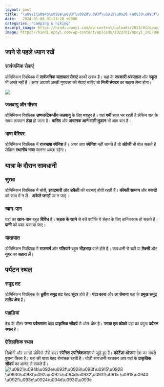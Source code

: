 ```yaml
---
layout: post
title: "\u0921\u094b\u092e\u093f\u0928\u093f\u0915\u0928 \u0930\u093f\u092a\u092c\u094d\u0932\u093f\u0915 \u0915\u0940 \u092f\u093e\u0924\u094d\u0930\u093e"
date:   2024-01-08 01:23:20 +0000
categories: "Camping & hiking"
excerpt_image: https://hindi.opoyi.com/wp-content/uploads/2023/01/opoyi_2vLF9auZA.jpg
image: https://hindi.opoyi.com/wp-content/uploads/2023/01/opoyi_2vLF9auZA.jpg
---
```


## जाने से पहले ध्यान रखें
### सार्वजनिक सेवाएं 
डोमिनिकन रिपब्लिक में **सार्वजनिक यातायात सेवाएं** काफी खराब हैं। यहां के **सरकारी अस्पताल** और **स्कूल** भी अच्छे नहीं हैं। अगर आपको अच्छी गुणवत्ता की सेवाएं चाहिए तो **निजी सेक्टर** का सहारा लेना होगा। 

![](https://hindi.opoyi.com/wp-content/uploads/2023/01/opoyi_EuQ9LiGiX.jpg)
### जलवायु और मौसम
डोमिनिकन रिपब्लिक **उष्णकटिबन्धीय जलवायु** के लिए मशहूर है। यहां **गर्मी** साल भर रहती है लेकिन रात के समय तापमान **ठंडा** हो जाता है। **बारिश** और **अचानक आने वाली तूफान** भी आम बात है। 
### भाषा बैरियर 
डोमिनिकन रिपब्लिक में **राजभाषा स्पेनिश** है। अगर आप **स्पेनिश** नहीं जानते हैं तो **अंग्रेजी** भी बोल सकते हैं लेकिन **स्थानीय भाषा** जानना अच्छा रहेगा। 
## यात्रा के दौरान सावधानी 
### सुरक्षा 
डोमिनिकन रिपब्लिक में चोरी, **झपटमारी** और **डकैती** की घटनाएं होती रहती हैं। **कीमती सामान** और **नकदी** को साथ में न लें। **अकेले जगहों** पर न जाएं।
### खान-पान 
यहां का **खान-पान** बहुत **विविध** है। **सड़क के खाने** से बचें क्योंकि ये सेहत के लिए हानिकारक हो सकते हैं। **पानी** को पका-पकाया जाए।
### यातायात 
डोमिनिकन रिपब्लिक में **राजमार्ग** और **गलियारे** बहुत **भीड़भाड़** वाले होते हैं। सावधानी से चलें या **टैक्सी** और **यूबर** का **सहारा लें**। 
## पर्यटन स्थल
### समुद्र तट 
डोमिनिकन रिपब्लिक के **ध्रुवीय समुद्र तट** बेहद **सुंदर** होते हैं। **पंटा काना** और **ला रोमाना** यहां के **प्रमुख समुद्र तटीय क्षेत्र** हैं।
### पहाड़ियां 
देश के भीतर **जग्गा पर्वतमाला** बेहद **प्राकृतिक सौंदर्य** से ओत-प्रोत है। **प्लाया एल कोको** यहां का प्रमुख **पर्यटन स्थल** है। 
### ऐतिहासिक स्थल 
सिबोनी और सान्तो डोमिंगो जैसे शहर **स्पेनिश उपनिवेशकाल** से जुड़े हुए हैं। **फोर्टेज़ा ओज़मा** देश का सबसे पुराना किला है।
यहां की यात्रा बेहद रोमांचक रहती है। थोड़ी सावधानी बरतकर आप यहां के **प्राकृतिक सौंदर्य** का आनंद ले सकते हैं।
![\u0921\u094b\u092e\u093f\u0928\u093f\u0915\u0928 \u0930\u093f\u092a\u092c\u094d\u0932\u093f\u0915 \u0915\u0940 \u092f\u093e\u0924\u094d\u0930\u093e](https://hindi.opoyi.com/wp-content/uploads/2023/01/opoyi_2vLF9auZA.jpg)